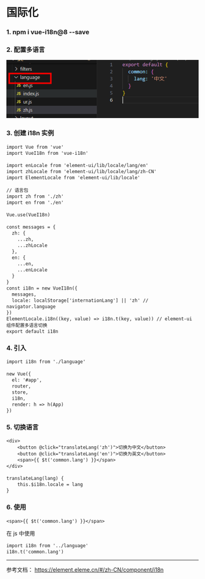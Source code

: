 # 国际化

### 1. npm i vue-i18n@8 --save

### 2. 配置多语言
![alt text](image-2.png)

### 3. 创建 i18n 实例
```
import Vue from 'vue'
import VueI18n from 'vue-i18n'

import enLocale from 'element-ui/lib/locale/lang/en'
import zhLocale from 'element-ui/lib/locale/lang/zh-CN'
import ElementLocale from 'element-ui/lib/locale'

// 语言包
import zh from './zh'
import en from './en'

Vue.use(VueI18n)

const messages = {
  zh: {
    ...zh,
    ...zhLocale
  },
  en: {
    ...en,
    ...enLocale
  }
}
const i18n = new VueI18n({
  messages,
  locale: localStorage['internationLang'] || 'zh' // navigator.language
})
ElementLocale.i18n((key, value) => i18n.t(key, value)) // element-ui 组件配置多语言切换
export default i18n
```

### 4. 引入
```
import i18n from './language'

new Vue({
  el: '#app',
  router,
  store,
  i18n,
  render: h => h(App)
})
```

### 5. 切换语言
```
<div>
    <button @click="translateLang('zh')">切换为中文</button>
    <button @click="translateLang('en')">切换为英文</button>
    <span>{{ $t('common.lang') }}</span>
</div>

translateLang(lang) {
    this.$i18n.locale = lang
}
```

### 6. 使用
```
<span>{{ $t('common.lang') }}</span>
```
在 js 中使用
```
import i18n from '../language'
i18n.t('common.lang')
```


---
参考文档：
https://element.eleme.cn/#/zh-CN/component/i18n